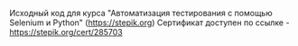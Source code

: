 Исходный код для курса "Автоматизация тестирования с помощью Selenium и Python" (https://stepik.org)
Сертификат доступен по ссылке - https://stepik.org/cert/285703 
